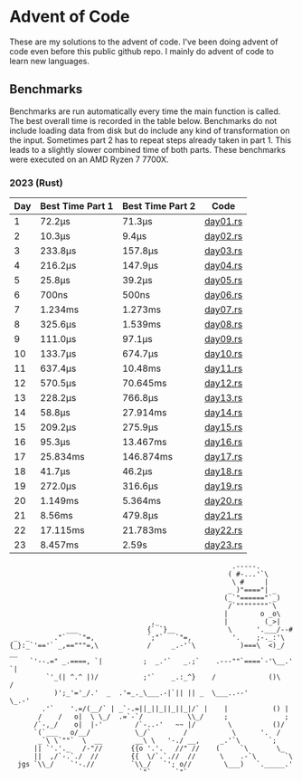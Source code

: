 # Advent of Code
These are my solutions to the advent of code. I've been doing advent of code even before this public github repo. I mainly do advent of code to learn new languages.

## Benchmarks
Benchmarks are run automatically every time the main function is called. The best overall
time is recorded in the table below. Benchmarks do not include loading data from disk but do
include any kind of transformation on the input. Sometimes part 2 has to repeat steps already
taken in part 1. This leads to a slightly slower combined time of both parts. These benchmarks
were executed on an AMD Ryzen 7 7700X.
### 2023 (Rust)
<!-- SOT2023 -->
| Day | Best Time Part 1 | Best Time Part 2 | Code |
|---|---|---|---|
| 1 | 72.2μs <!-- 72200 --> | 71.3μs <!-- 71300 --> | [day01.rs](https://github.com/konstantin-lukas/advent-of-code/blob/master/2023-rust/src/solutions/day01.rs) |
| 2 | 10.3μs <!-- 10300 --> | 9.4μs <!-- 9400 --> | [day02.rs](https://github.com/konstantin-lukas/advent-of-code/blob/master/2023-rust/src/solutions/day02.rs) |
| 3 | 233.8μs <!-- 233800 --> | 157.8μs <!-- 157800 --> | [day03.rs](https://github.com/konstantin-lukas/advent-of-code/blob/master/2023-rust/src/solutions/day03.rs) |
| 4 | 216.2μs <!-- 216200 --> | 147.9μs <!-- 147900 --> | [day04.rs](https://github.com/konstantin-lukas/advent-of-code/blob/master/2023-rust/src/solutions/day04.rs) |
| 5 | 25.8μs <!-- 25800 --> | 39.2μs <!-- 39200 --> | [day05.rs](https://github.com/konstantin-lukas/advent-of-code/blob/master/2023-rust/src/solutions/day05.rs) |
| 6 | 700ns <!-- 700 --> | 500ns <!-- 500 --> | [day06.rs](https://github.com/konstantin-lukas/advent-of-code/blob/master/2023-rust/src/solutions/day06.rs) |
| 7 | 1.234ms <!-- 1234600 --> | 1.273ms <!-- 1273700 --> | [day07.rs](https://github.com/konstantin-lukas/advent-of-code/blob/master/2023-rust/src/solutions/day07.rs) |
| 8 | 325.6μs <!-- 325600 --> | 1.539ms <!-- 1539200 --> | [day08.rs](https://github.com/konstantin-lukas/advent-of-code/blob/master/2023-rust/src/solutions/day08.rs) |
| 9 | 111.0μs <!-- 111000 --> | 97.1μs <!-- 97100 --> | [day09.rs](https://github.com/konstantin-lukas/advent-of-code/blob/master/2023-rust/src/solutions/day09.rs) |
| 10 | 133.7μs <!-- 133700 --> | 674.7μs <!-- 674700 --> | [day10.rs](https://github.com/konstantin-lukas/advent-of-code/blob/master/2023-rust/src/solutions/day10.rs) |
| 11 | 637.4μs <!-- 637400 --> | 10.48ms <!-- 10480800 --> | [day11.rs](https://github.com/konstantin-lukas/advent-of-code/blob/master/2023-rust/src/solutions/day11.rs) |
| 12 | 570.5μs <!-- 570500 --> | 70.645ms <!-- 70645900 --> | [day12.rs](https://github.com/konstantin-lukas/advent-of-code/blob/master/2023-rust/src/solutions/day12.rs) |
| 13 | 228.2μs <!-- 228200 --> | 766.8μs <!-- 766800 --> | [day13.rs](https://github.com/konstantin-lukas/advent-of-code/blob/master/2023-rust/src/solutions/day13.rs) |
| 14 | 58.8μs <!-- 58800 --> | 27.914ms <!-- 27914400 --> | [day14.rs](https://github.com/konstantin-lukas/advent-of-code/blob/master/2023-rust/src/solutions/day14.rs) |
| 15 | 209.2μs <!-- 209200 --> | 275.9μs <!-- 275900 --> | [day15.rs](https://github.com/konstantin-lukas/advent-of-code/blob/master/2023-rust/src/solutions/day15.rs) |
| 16 | 95.3μs <!-- 95300 --> | 13.467ms <!-- 13046700 --> | [day16.rs](https://github.com/konstantin-lukas/advent-of-code/blob/master/2023-rust/src/solutions/day16.rs) |
| 17 | 25.834ms <!-- 25834800 --> | 146.874ms <!-- 146874600 --> | [day17.rs](https://github.com/konstantin-lukas/advent-of-code/blob/master/2023-rust/src/solutions/day17.rs) |
| 18 | 41.7μs <!-- 41700 --> | 46.2μs <!-- 46200 --> | [day18.rs](https://github.com/konstantin-lukas/advent-of-code/blob/master/2023-rust/src/solutions/day18.rs) |
| 19 | 272.0μs <!-- 272000 --> | 316.6μs <!-- 316600 --> | [day19.rs](https://github.com/konstantin-lukas/advent-of-code/blob/master/2023-rust/src/solutions/day19.rs) |
| 20 | 1.149ms <!-- 1149800 --> | 5.364ms <!-- 5364400 --> | [day20.rs](https://github.com/konstantin-lukas/advent-of-code/blob/master/2023-rust/src/solutions/day20.rs) |
| 21 | 8.56ms <!-- 8560300 --> | 479.8μs <!-- 479800 --> | [day21.rs](https://github.com/konstantin-lukas/advent-of-code/blob/master/2023-rust/src/solutions/day21.rs) |
| 22 | 17.115ms <!-- 17115300 --> | 21.783ms <!-- 21783100 --> | [day22.rs](https://github.com/konstantin-lukas/advent-of-code/blob/master/2023-rust/src/solutions/day22.rs) |
| 23 | 8.457ms <!-- 8457400 --> | 2.59s <!-- 2590031100 --> | [day23.rs](https://github.com/konstantin-lukas/advent-of-code/blob/master/2023-rust/src/solutions/day23.rs) |
<!-- EOT2023 -->

```
                                                       .-----.
                                                      ( #-...'`\
                                                       \ #     |
                                                      _ )"===="| _
                                                     (_`"======"`_)
                                                      /`""""""""`\
                                                     |        o _o\
                                   ,_                |         (_>|
              ___                 {` `}__             \      '.___/--#
 _  _      ."`   `"=,             `;"`   `"=,          '.    ;-._:'\
{_}:_`'=='` _,=="""=,\            /     _.-'`\           )===\  <)_/  __
     `'--.=" _.====, `|          ;  _.'`   _.;`    .---""`====`-'\__.'  `|
         `'_(| ^.^ |)/           ;'`    _.:_^}    /             ()\     /
           )';_'='_/.'  _  .'=_._\___.-|`|| || _  \___..--'        \_.-'
        .'`    '.=/(__/` | _`-.=||_||_||_||_|/` |    |           () |
       /    /   o|  \ \_/  .=`-`/           \\_/     ;              ;
      /`-,_/    o|  |-'        /`-..-'   ~~ |/        \          ()/
      `(`___   o/__/           \_/`        /           \      '.  /
       _`\ \`""`  \  __        __\ \   '-./ __,     _.'`\       `;
      || `'.'._   /-"//       {{o '.'.   //" //    (     `\       \_
      ||  ,/`-.`./  //        {{  \/`.`.//  //      \    .-`\       `\
  jgs `\\_/    `'-.//         `\\_/   `'; o//        \___)   `._____.'
                                `"`      `"`
```
